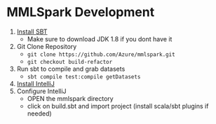 # MMLSpark Development

1) [Install SBT](https://www.scala-sbt.org/1.x/docs/Setup.html)
    - Make sure to download JDK 1.8 if you dont have it
2) Git Clone Repository
    - `git clone https://github.com/Azure/mmlspark.git`
    - `git checkout build-refactor`
3) Run sbt to compile and grab datasets
    - `sbt compile test:compile getDatasets`
4) [Install IntelliJ](https://www.jetbrains.com/idea/download)
5) Configure IntelliJ
    - OPEN the mmlspark directory
    - click on build.sbt and import project (install scala/sbt plugins if needed)
